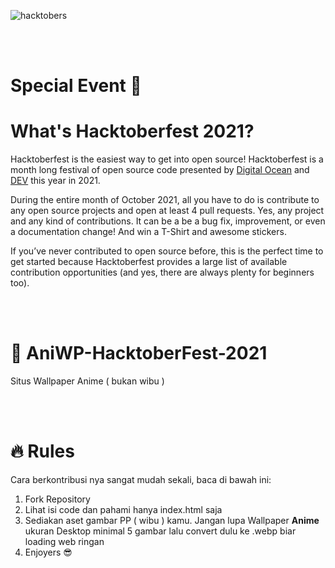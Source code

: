 ![hacktobers](https://hacktoberfest.digitalocean.com/_nuxt/img/logo-hacktoberfest-full.f42e3b1.svg)

\
<br />

# Special Event :tada:

# What's Hacktoberfest 2021?

Hacktoberfest is the easiest way to get into open source! Hacktoberfest is a month long festival of open source code presented by [Digital Ocean](https://www.digitalocean.com/) and [DEV](https://dev.to/) this year in 2021.

During the entire month of October 2021, all you have to do is contribute to any open source projects and open at least 4 pull requests. Yes, any project and any kind of contributions. It can be a be a bug fix, improvement, or even a documentation change! And win a T-Shirt and awesome stickers.

If you’ve never contributed to open source before, this is the perfect time to get started because Hacktoberfest provides a large list of available contribution opportunities (and yes, there are always plenty for beginners too).


\
<br />


# :star2: AniWP-HacktoberFest-2021
Situs Wallpaper Anime ( bukan wibu )

\
<br />

# :fire: Rules
Cara berkontribusi nya sangat mudah sekali, baca di bawah ini:

1. Fork Repository
2. Lihat isi code dan pahami hanya index.html saja
3. Sediakan aset gambar PP ( wibu ) kamu. Jangan lupa Wallpaper **Anime** ukuran Desktop minimal 5 gambar lalu convert dulu ke .webp biar loading web ringan
4. Enjoyers :sunglasses:

\
<br />






